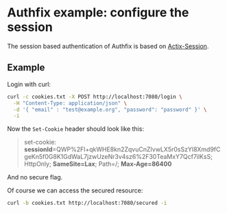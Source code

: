 # Authfix example: configure the session

The session based authentication of Authfix is based on [Actix-Session](https://docs.rs/actix-session/latest/actix_session/).

## Example

Login with curl:
```sh
curl -c cookies.txt -X POST http://localhost:7080/login \
  -H "Content-Type: application/json" \
  -d '{ "email" : "test@example.org", "password": "password" }' \
  -i
```
Now the `Set-Cookie` header should look like this:
> set-cookie: **sessionId**=QWP%2Fl+qkWHE8kn2ZqvuCnZIvwLX5r0sSzYI8Xmd9fCgeKn5f0G8K1GdWaL7jzwUzeNr3v4sz6%2F30TeaMxY7Qcf7ilKsS; HttpOnly; **SameSite=Lax**; Path=/;  **Max-Age=86400**

And no secure flag.

Of course we can access the secured resource:
```sh
curl -b cookies.txt http://localhost:7080/secured -i
```

